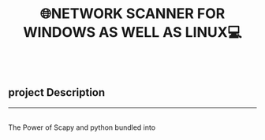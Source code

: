 <h1 align="center">🌐NETWORK SCANNER FOR WINDOWS AS WELL AS LINUX💻</h1>
<br>
<br>

## project Description
<hr>
<br>
The Power of Scapy and python bundled into   




